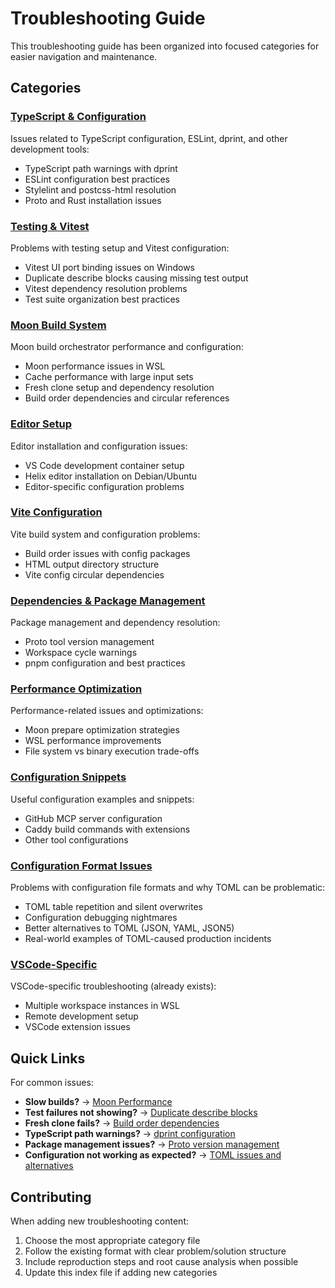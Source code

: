 # Troubleshooting Guide

This troubleshooting guide has been organized into focused categories for easier navigation and maintenance.

## Categories

### [TypeScript & Configuration](TROUBLESHOOTING.typescript.md)
Issues related to TypeScript configuration, ESLint, dprint, and other development tools:
- TypeScript path warnings with dprint
- ESLint configuration best practices
- Stylelint and postcss-html resolution
- Proto and Rust installation issues

### [Testing & Vitest](TROUBLESHOOTING.testing.md)
Problems with testing setup and Vitest configuration:
- Vitest UI port binding issues on Windows
- Duplicate describe blocks causing missing test output
- Vitest dependency resolution problems
- Test suite organization best practices

### [Moon Build System](TROUBLESHOOTING.moon.md)
Moon build orchestrator performance and configuration:
- Moon performance issues in WSL
- Cache performance with large input sets
- Fresh clone setup and dependency resolution
- Build order dependencies and circular references

### [Editor Setup](TROUBLESHOOTING.editors.md)
Editor installation and configuration issues:
- VS Code development container setup
- Helix editor installation on Debian/Ubuntu
- Editor-specific configuration problems

### [Vite Configuration](TROUBLESHOOTING.vite.md)
Vite build system and configuration problems:
- Build order issues with config packages
- HTML output directory structure
- Vite config circular dependencies

### [Dependencies & Package Management](TROUBLESHOOTING.dependencies.md)
Package management and dependency resolution:
- Proto tool version management
- Workspace cycle warnings
- pnpm configuration and best practices

### [Performance Optimization](TROUBLESHOOTING.performance.md)
Performance-related issues and optimizations:
- Moon prepare optimization strategies
- WSL performance improvements
- File system vs binary execution trade-offs

### [Configuration Snippets](TROUBLESHOOTING.configuration.md)
Useful configuration examples and snippets:
- GitHub MCP server configuration
- Caddy build commands with extensions
- Other tool configurations

### [Configuration Format Issues](TROUBLESHOOTING.toml.md)
Problems with configuration file formats and why TOML can be problematic:
- TOML table repetition and silent overwrites
- Configuration debugging nightmares
- Better alternatives to TOML (JSON, YAML, JSON5)
- Real-world examples of TOML-caused production incidents

### [VSCode-Specific](TROUBLESHOOTING.vscode.md)
VSCode-specific troubleshooting (already exists):
- Multiple workspace instances in WSL
- Remote development setup
- VSCode extension issues

## Quick Links

For common issues:
- **Slow builds?** → [Moon Performance](TROUBLESHOOTING.moon.md#moon-performance-in-wsl)
- **Test failures not showing?** → [Duplicate describe blocks](TROUBLESHOOTING.testing.md#vitest-missing-assertions-or-console-output-with-duplicate-describe-blocks)
- **Fresh clone fails?** → [Build order dependencies](TROUBLESHOOTING.moon.md#fresh-clone-setup-lessons-from-the-build-order-saga)
- **TypeScript path warnings?** → [dprint configuration](TROUBLESHOOTING.typescript.md#typescript-path-warnings-with-dprint)
- **Package management issues?** → [Proto version management](TROUBLESHOOTING.dependencies.md#proto-tool-version-management)
- **Configuration not working as expected?** → [TOML issues and alternatives](TROUBLESHOOTING.toml.md#silent-overwrites-the-configuration-killer)

## Contributing

When adding new troubleshooting content:
1. Choose the most appropriate category file
2. Follow the existing format with clear problem/solution structure
3. Include reproduction steps and root cause analysis when possible
4. Update this index file if adding new categories
